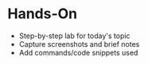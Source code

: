 # Hands-On
- Step-by-step lab for today's topic
- Capture screenshots and brief notes
- Add commands/code snippets used
